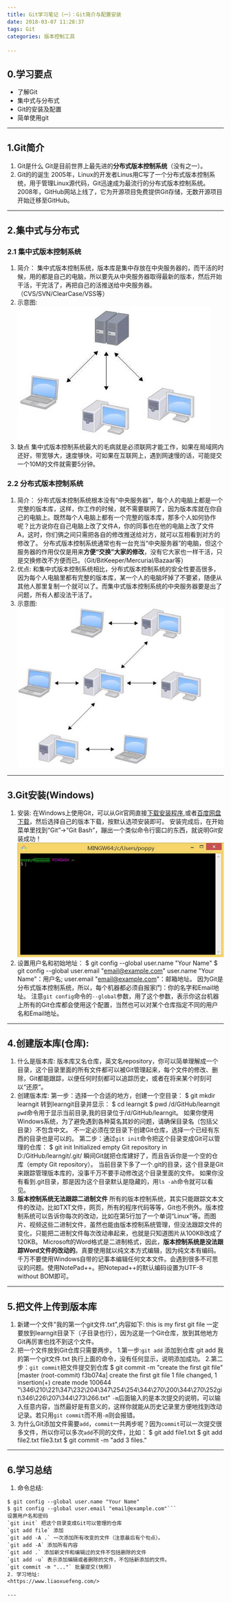 ```yaml
---
title: Git学习笔记（一）：Git简介与配置安装
date: 2018-03-07 11:28:37
tags: Git
categories: 版本控制工具

---
```

## 0.学习要点
- 了解Git
- 集中式与分布式
- Git的安装及配置
- 简单使用git

---
## 1.Git简介
1. Git是什么
Git是目前世界上最先进的**分布式版本控制系统**（没有之一）。
2. Git的的诞生
2005年，Linux的开发者Linus用C写了一个分布式版本控制系统，用于管理Linux源代码，Git迅速成为最流行的分布式版本控制系统。
2008年，GitHub网站上线了，它为开源项目免费提供Git存储，无数开源项目开始迁移至GitHub。

---
## 2.集中式与分布式
### 2.1 集中式版本控制系统
1. 简介：
集中式版本控制系统，版本库是集中存放在中央服务器的，而干活的时候，用的都是自己的电脑，所以要先从中央服务器取得最新的版本，然后开始干活，干完活了，再把自己的活推送给中央服务器。（CVS/SVN/ClearCase/VSS等）
2. 示意图:
![](/img/00001集中式.jpg "集中式版本管理系统示意图")
3. 缺点
集中式版本控制系统最大的毛病就是必须联网才能工作，如果在局域网内还好，带宽够大，速度够快，可如果在互联网上，遇到网速慢的话，可能提交一个10M的文件就需要5分钟。

### 2.2 分布式版本控制系统
1. 简介：
分布式版本控制系统根本没有“中央服务器”，每个人的电脑上都是一个完整的版本库，这样，你工作的时候，就不需要联网了，因为版本库就在你自己的电脑上。既然每个人电脑上都有一个完整的版本库，那多个人如何协作呢？比方说你在自己电脑上改了文件A，你的同事也在他的电脑上改了文件A，这时，你们俩之间只需把各自的修改推送给对方，就可以互相看到对方的修改了。
分布式版本控制系统通常也有一台充当“中央服务器”的电脑，但这个服务器的作用仅仅是用来**方便“交换”大家的修改**，没有它大家也一样干活，只是交换修改不方便而已。（Git/BitKeeper/Mercurial/Bazaar等）
2. 优点:
和集中式版本控制系统相比，分布式版本控制系统的安全性要高很多，因为每个人电脑里都有完整的版本库，某一个人的电脑坏掉了不要紧，随便从其他人那里复制一个就可以了。而集中式版本控制系统的中央服务器要是出了问题，所有人都没法干活了。
3. 示意图:
![](/img/00002分布式.jpg "分布式版本管理系统示意图")

---
## 3.Git安装(Windows)
1. 安装:
在Windows上使用Git，可以从Git官网直接[下载安装程序](https://git-scm.com/downloads),或者[百度网盘下载](https://pan.baidu.com/s/1kU5OCOB?errno=0&errmsg=Auth%20Login%20Sucess&&bduss=&ssnerror=0&traceid=#list/path=%2Fpub%2Fgit)，然后选择自己的版本下载，按默认选项安装即可。
安装完成后，在开始菜单里找到“Git”->“Git Bash”，蹦出一个类似命令行窗口的东西，就说明Git安装成功！
![](/img/00003GitBash.jpg "GitBash示意图")
2. 设置用户名和初始地址：
		$ git config --global user.name "Your Name"
		$ git config --global user.email "email@example.com"
user.name "Your Name"：用户名;
user.email "email@example.com"：邮箱地址。
因为Git是分布式版本控制系统，所以，每个机器都必须自报家门：你的名字和Email地址。
注意`git config`命令的`--global`参数，用了这个参数，表示你这台机器上所有的Git仓库都会使用这个配置，当然也可以对某个仓库指定不同的用户名和Email地址。

---
## 4.创建版本库(仓库):
1. 什么是版本库:
版本库又名仓库，英文名repository，你可以简单理解成一个目录，这个目录里面的所有文件都可以被Git管理起来，每个文件的修改、删除，Git都能跟踪，以便任何时刻都可以追踪历史，或者在将来某个时刻可以“还原”。
2. 创建版本库:
第一步：选择一个合适的地方，创建一个空目录：
		$ git mkdir learngit
转到learngit目录并显示：
		$ cd learngit
		$ pwd
		/d/GitHub/learngit
`pwd`命令用于显示当前目录,我的目录位于/d/GitHub/learngit。
如果你使用Windows系统，为了避免遇到各种莫名其妙的问题，请确保目录名（包括父目录）不包含中文。
不一定必须在空目录下创建Git仓库，选择一个已经有东西的目录也是可以的。
第二步：通过`git init`命令把这个目录变成Git可以管理的仓库：
		$ git init
		Initialized empty Git repository in D:/GitHub/learngit/.git/
瞬间Git就把仓库建好了，而且告诉你是一个空的仓库（empty Git repository）。
当前目录下多了一个.git的目录，这个目录是Git来跟踪管理版本库的，没事千万不要手动修改这个目录里面的文件。
如果你没有看到.git目录，那是因为这个目录默认是隐藏的，用`ls -ah`命令就可以看见。
3. **版本控制系统无法跟踪二进制文件**
所有的版本控制系统，其实只能跟踪文本文件的改动，比如TXT文件，网页，所有的程序代码等等，Git也不例外。版本控制系统可以告诉你每次的改动，比如在第5行加了一个单词“Linux”等。而图片、视频这些二进制文件，虽然也能由版本控制系统管理，但没法跟踪文件的变化，只能把二进制文件每次改动串起来，也就是只知道图片从100KB改成了120KB。
Microsoft的Word格式是二进制格式，因此，**版本控制系统是没法跟踪Word文件的改动的**。真要使用就以纯文本方式编辑，因为纯文本有编码。
千万不要使用Windows自带的记事本编辑任何文本文件。会遇到很多不可思议的问题。使用NotePad++。把Notepad++的默认编码设置为UTF-8 without BOM即可。

---
## 5.把文件上传到版本库
1. 新建一个文件"我的第一个git文件.txt",内容如下:
		this is my first git file
一定要放到learngit目录下（子目录也行），因为这是一个Git仓库，放到其他地方Git再厉害也找不到这个文件。
2. 把一个文件放到Git仓库只需要两步。
1.第一步:`git add` 添加到仓库
		git add 我的第一个git文件.txt
执行上面的命令，没有任何显示，说明添加成功。
2.第二步：`git commit`把文件提交到仓库
		$ git commit -m "create the first git file"
		[master (root-commit) f3b074a] create the first git file
		 1 file changed, 1 insertion(+)
		 create mode 100644 "\346\210\221\347\232\204\347\254\254\344\270\200\344\270\252git\346\226\207\344\273\266.txt"
`-m`后面输入的是本次提交的说明，可以输入任意内容，当然最好是有意义的，这样你就能从历史记录里方便地找到改动记录。若只用`git commit`而不用`-m`则会报错。
3. 为什么Git添加文件需要`add`，`commit`一共两步呢？因为`commit`可以一次提交很多文件，所以你可以多次`add`不同的文件，比如：
		$ git add file1.txt
		$ git add file2.txt file3.txt
		$ git commit -m "add 3 files."

---
## 6.学习总结
1. 命令总结:
```
$ git config --global user.name "Your Name"
$ git config --global user.email "email@example.com"``` 
设置用户名和密码
`git init` 把这个目录变成Git可以管理的仓库
`git add file` 添加
`git add -A .` 一次添加所有改变的文件（注意最后有个句点）。
`git add -A` 添加所有内容
`git add .` 添加新文件和编辑过的文件不包括删除的文件
`git add -u` 表示添加编辑或者删除的文件，不包括新添加的文件。
`git commit -m "..."` 批量提交(快照)
2. 学习地址:
<https://www.liaoxuefeng.com/>

---